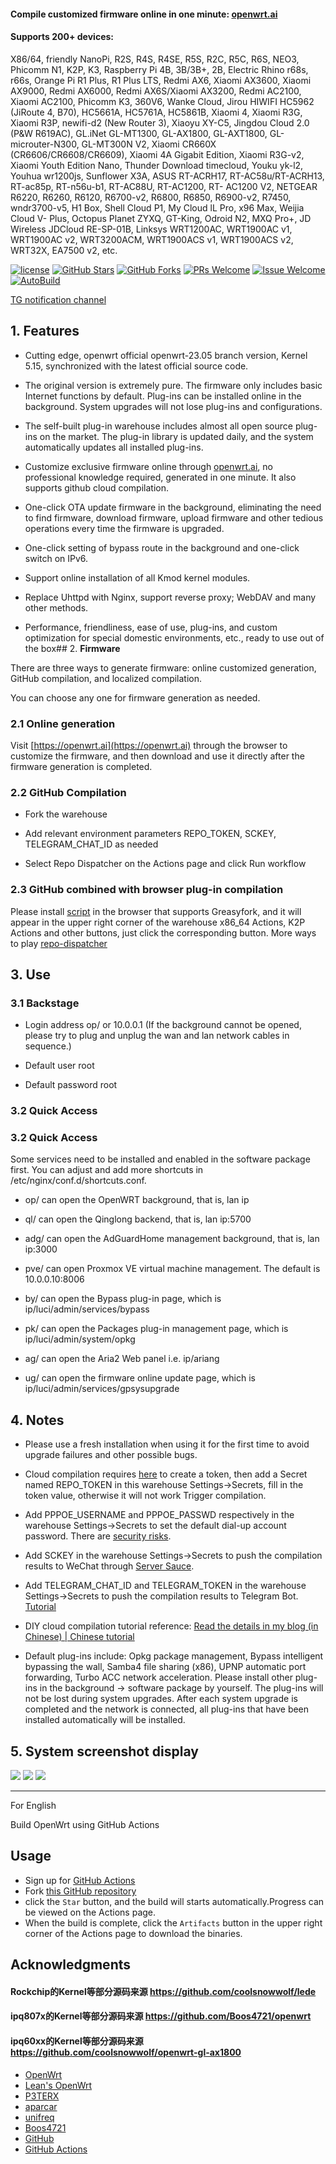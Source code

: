 #### Compile customized firmware online in one minute: [openwrt.ai](https://openwrt.ai)
#### Supports 200+ devices:
X86/64, friendly NanoPi, R2S, R4S, R4SE, R5S, R2C, R5C, R6S, NEO3, Phicomm N1, K2P, K3, Raspberry Pi 4B, 3B/3B+, 2B, Electric Rhino r68s, r66s, Orange Pi R1 Plus, R1 Plus LTS, Redmi AX6, Xiaomi AX3600, Xiaomi AX9000, Redmi AX6000, Redmi AX6S/Xiaomi AX3200, Redmi AC2100, Xiaomi AC2100, Phicomm K3, 360V6, Wanke Cloud, Jirou HIWIFI HC5962 (JiRoute 4, B70), HC5661A, HC5761A, HC5861B, Xiaomi 4, Xiaomi R3G, Xiaomi R3P, newifi-d2 (New Router 3), Xiaoyu XY-C5, Jingdou Cloud 2.0 (P&W R619AC), GL.iNet GL-MT1300, GL-AX1800, GL-AXT1800, GL-microuter-N300, GL-MT300N V2, Xiaomi CR660X (CR6606/CR6608/CR6609), Xiaomi 4A Gigabit Edition, Xiaomi R3G-v2, Xiaomi Youth Edition Nano, Thunder Download timecloud, Youku yk-l2, Youhua wr1200js, Sunflower X3A, ASUS RT-ACRH17, RT-AC58u/RT-ACRH13, RT-ac85p, RT-n56u-b1, RT-AC88U, RT-AC1200, RT- AC1200 V2, NETGEAR R6220, R6260, R6120, R6700-v2, R6800, R6850, R6900-v2, R7450, wndr3700-v5, H1 Box, Shell Cloud P1, My Cloud lL Pro, x96 Max, Weijia Cloud V- Plus, Octopus Planet ZYXQ, GT-King, Odroid N2, MXQ Pro+, JD Wireless JDCloud RE-SP-01B, Linksys WRT1200AC, WRT1900AC v1, WRT1900AC v2, WRT3200ACM, WRT1900ACS v1, WRT1900ACS v2, WRT32X, EA7500 v2, etc.

[1]: https://img.shields.io/badge/license-GPLV2-brightgreen.svg
[2]: /LICENSE
[3]: https://img.shields.io/badge/PRs-welcome-brightgreen.svg
[4]: https://github.com/kiddin9/OpenWrt_x86-r2s-r4s/pulls
[5]: https://img.shields.io/badge/Issues-welcome-brightgreen.svg
[6]: https://github.com/kiddin9/OpenWrt_x86-r2s-r4s/issues/new
[7]: https://img.shields.io/github/v/release/hyird/Action-Openwrt
[8]: https://github.com/kiddin9/OpenWrt_x86-r2s-r4s/releases
[10]: https://img.shields.io/badge/Contact-telegram-blue
[11]: https://t.me/opwrt
[12]: https://github.com/kiddin9/OpenWrt_x86-r2s-r4s/actions/workflows/Openwrt-AutoBuild.yml/badge.svg
[13]: https://github.com/kiddin9/OpenWrt_x86-r2s-r4s/actions

[![license][1]][2]
[![GitHub Stars](https://img.shields.io/github/stars/kiddin9/OpenWrt_x86-r2s-r4s.svg?style=flat-square&label=Stars)](https://github.com/kiddin9/OpenWrt_x86-r2s-r4s/stargazers)
[![GitHub Forks](https://img.shields.io/github/forks/kiddin9/OpenWrt_x86-r2s-r4s.svg?style=flat-square&label=Forks)](https://github.com/kiddin9/OpenWrt_x86-r2s-r4s/fork)
[![PRs Welcome][3]][4]
[![Issue Welcome][5]][6]
[![AutoBuild][12]][13]

<a href="https://t.me/opwrt" target="_blank">TG notification channel</a>
 ## 1. **Features**

 + Cutting edge, openwrt official openwrt-23.05 branch version, Kernel 5.15, synchronized with the latest official source code.

 + The original version is extremely pure. The firmware only includes basic Internet functions by default. Plug-ins can be installed online in the background. System upgrades will not lose plug-ins and configurations.

 + The self-built plug-in warehouse includes almost all open source plug-ins on the market. The plug-in library is updated daily, and the system automatically updates all installed plug-ins.

 + Customize exclusive firmware online through [openwrt.ai](https://openwrt.ai), no professional knowledge required, generated in one minute. It also supports github cloud compilation.

+ One-click OTA update firmware in the background, eliminating the need to find firmware, download firmware, upload firmware and other tedious operations every time the firmware is upgraded.

 + One-click setting of bypass route in the background and one-click switch on IPv6.

 + Support online installation of all Kmod kernel modules.

 + Replace Uhttpd with Nginx, support reverse proxy; WebDAV and many other methods.

 + Performance, friendliness, ease of use, plug-ins, and custom optimization for special domestic environments, etc., ready to use out of the box## 2. **Firmware**

 There are three ways to generate firmware: online customized generation, GitHub compilation, and localized compilation.

You can choose any one for firmware generation as needed.

 ### 2.1 **Online generation**

 Visit [https://openwrt.ai](https://openwrt.ai) through the browser to customize the firmware, and then download and use it directly after the firmware generation is completed.

 ### 2.2 **GitHub Compilation**

 + Fork the warehouse

 + Add relevant environment parameters REPO_TOKEN, SCKEY, TELEGRAM_CHAT_ID as needed

+ Select Repo Dispatcher on the Actions page and click Run workflow
 ### 2.3 **GitHub combined with browser plug-in compilation**
 Please install [script](https://greasyfork.org/scripts/407616-github-actions-trigger/code/Github%20Actions%20Trigger.user.js) in the browser that supports Greasyfork, and it will appear in the upper right corner of the warehouse x86_64 Actions, K2P Actions and other buttons, just click the corresponding button. More ways to play [repo-dispatcher](https://github.com/tete1030/github-repo-dispatcher)

 ## 3. **Use**

 ### 3.1 **Backstage**

 + Login address op/ or 10.0.0.1 (If the background cannot be opened, please try to plug and unplug the wan and lan network cables in sequence.)

 + Default user root

 + Default password root

 ### 3.2 **Quick Access**

### 3.2 **Quick Access**
 Some services need to be installed and enabled in the software package first. You can adjust and add more shortcuts in /etc/nginx/conf.d/shortcuts.conf.

 + op/ can open the OpenWRT background, that is, lan ip

 + ql/ can open the Qinglong backend, that is, lan ip:5700

 + adg/ can open the AdGuardHome management background, that is, lan ip:3000

 + pve/ can open Proxmox VE virtual machine management. The default is 10.0.0.10:8006

 + by/ can open the Bypass plug-in page, which is ip/luci/admin/services/bypass

 + pk/ can open the Packages plug-in management page, which is ip/luci/admin/system/opkg

+ ag/ can open the Aria2 Web panel i.e. ip/ariang

 + ug/ can open the firmware online update page, which is ip/luci/admin/services/gpsysupgrade

 ## 4. **Notes**

 + Please use a fresh installation when using it for the first time to avoid upgrade failures and other possible bugs.

 + Cloud compilation requires [here](https://github.com/settings/tokens) to create a token, then add a Secret named REPO_TOKEN in this warehouse Settings->Secrets, fill in the token value, otherwise it will not work Trigger compilation.

 + Add PPPOE_USERNAME and PPPOE_PASSWD respectively in the warehouse Settings->Secrets to set the default dial-up account password. There are [security risks](https://github.com/kiddin9/OpenWrt_x86-r2s-r4s/issues/23).

 + Add SCKEY in the warehouse Settings->Secrets to push the compilation results to WeChat through [Server Sauce](http://sc.ftqq.com).

 + Add TELEGRAM_CHAT_ID and TELEGRAM_TOKEN in the warehouse Settings->Secrets to push the compilation results to Telegram Bot. [Tutorial](https://longnight.github.io/2018/12/12/Telegram-Bot-notifications)

+ DIY cloud compilation tutorial reference: [Read the details in my blog (in Chinese) | Chinese tutorial](https://p3terx.com/archives/build-openwrt-with-github-actions.html)


 + Default plug-ins include: Opkg package management, Bypass intelligent bypassing the wall, Samba4 file sharing (x86), UPNP automatic port forwarding, Turbo ACC network acceleration.
 Please install other plug-ins in the background -> software package by yourself. The plug-ins will not be lost during system upgrades. After each system upgrade is completed and the network is connected, all plug-ins that have been installed automatically will be installed.

 ## 5. **System screenshot display**
![](https://github.com/kiddin9/luci-theme-edge/raw/master/Screenshots/1.png)
![](https://github.com/kiddin9/luci-theme-edge/raw/master/Screenshots/3.png)
![](https://github.com/kiddin9/luci-theme-edge/raw/master/Screenshots/8.png)


------
For English

Build OpenWrt using GitHub Actions

## Usage

- Sign up for [GitHub Actions](https://github.com/features/actions/signup)
- Fork [this GitHub repository](https://github.com/kiddin9/OpenWrt)
- click the `Star` button, and the build will starts automatically.Progress can be viewed on the Actions page.
- When the build is complete, click the `Artifacts` button in the upper right corner of the Actions page to download the binaries.


## Acknowledgments

#### Rockchip的Kernel等部分源码来源 https://github.com/coolsnowwolf/lede
#### ipq807x的Kernel等部分源码来源 https://github.com/Boos4721/openwrt
#### ipq60xx的Kernel等部分源码来源 https://github.com/coolsnowwolf/openwrt-gl-ax1800

- [OpenWrt](https://github.com/openwrt/openwrt)
- [Lean's OpenWrt](https://github.com/coolsnowwolf/lede)
- [P3TERX](https://github.com/P3TERX/Actions-OpenWrt/blob/master/LICENSE)
- [aparcar](https://github.com/openwrt/asu)
- [unifreq](https://github.com/unifreq/openwrt_packit)
- [Boos4721](https://github.com/Boos4721/openwrt)
- [GitHub](https://github.com)
- [GitHub Actions](https://github.com/features/actions)



